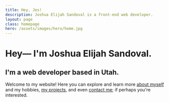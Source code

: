 ```yaml
---
title: Hey, Jes!
description: Joshua Elijah Sandoval is a front-end web developer.
layout: page
class: homepage
hero: /assets/images/hero/home.jpg
---
```


# Hey&mdash; I'm Joshua Elijah Sandoval.
## I'm a web developer based in Utah.

Welcome to my website! Here you can explore and learn more [about myself](/about/) and my hobbies, [my projects](/projects/), and even [contact me](/contact/); if perhaps you're interested.